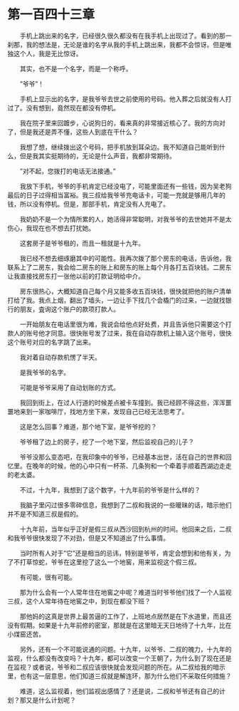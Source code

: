 # 第一百四十三章


　　手机上跳出来的名字，已经很久很久都没有在我手机上出现过了。看到的那一刹那，我的想法是，无论是谁的名字从我的手机上跳出来，我都不会惊讶。但是唯独这个人，我是无比惊讶。

　　其实，也不是一个名字，而是一个称呼。

　　”爷爷”！

　　手机上显示出的名字，是我爷爷去世之前使用的号码。他入葬之后就没有人打过了。没有想到，竟然现在都没有停机。

　　我在院子里来回踱步，心说狗日的，看来真的非常接近核心了。我的方向对了，但是我还是弄不懂，这些人到底在干什么？

　　我想了想，继续拨出这个号码，把手机放到耳朵边。我不知道自己能听到什么，但是我其实挺期待的，无论是什么声音，我都非常期待。

　　”对不起，您拨打的电话无法接通。”

　　我放下手机，爷爷的手机肯定已经没电了，可能里面还有一些钱，因为吴老狗最后的日子过得相当富裕。我三叔给我爷爷充电话卡，可能一充就是够用几年的钱，所以没有停机。但是，那部手机，肯定没有人充电了。

　　我奶奶不是一个为情所累的人，她活得非常聪明，对我爷爷的去世她并不是太伤心，我现在也不想去打扰她。

　　这套房子是爷爷租的，而且一租就是十九年。

　　我已经不想去细琢磨其中的可能性。我再次拨了那个房东的电话，告诉他，我联系上了二房东，我会给二房东的账上和房东的账上每个月各打五百块钱。二房东让我直接找房东打一张他以前的打款证明给中介。

　　房东很热心，大概知道自己每个月又能多收五百块钱，很快就把他的账户清单打给了我。我点上烟，翻出了墙头，一边让手下找几个会橇门的过来，一边就找银行的朋友，査询这个账户的款项打款人。

　　一开始朋友在电话里很为难，我说会给他点好处费，并且告诉他只需要这个打款人的账号他才同意。很快账号发了过来，我在自动存款机上输入这个账号，很快这个账号对应的名字跳了出来。

　　我对着自动存款机愣了半天。

　　是我爷爷的名字。

　　可能是爷爷采用了自动划账的方式。

　　我回到街上，在过人行道的时候差点被卡车撞到。我已经顾不得这些，浑浑噩噩地来到一家咖啡厅，找地方坐下来，发现自己已经无法思考了。

　　这是怎么回事？难道，那个地下室，是爷爷挖的？

　　爷爷租了边上的房子，挖了一个地下室，然后监视自己的儿子？

　　爷爷没那么变态吧，在我印象中的爷爷，已经基本出世，活在自己的世界和回忆里。在晚年的时候，他的心中只有一杯茶、几条狗和一个牵着手顺着西湖边走走的老太婆。

　　不过，十九年，我想到了这个数字，十九年前的爷爷是什么样的？

　　我脑子里闪过很多零碎信息，我想到了二叔和我说的一些暖昧的话，暗示他们并不是不知道三叔是假的。

　　十九年前，当年似乎正好是假三叔从西沙回到杭州的时间。他回来之后，二叔和我爷爷很快发现了不对劲，但是又不知道出了什么事情。

　　当时所有人对于”它”还是相当的忌讳，特别是爷爷，肯定会想到和他有关，为了不打草惊蛇，爷爷在这里挖了这么一个地窖，用来监视这个假三叔。

　　有可能，很有可能。

　　那为什么会有一个人常年住在地窖之中呢？难道当时爷爷他们找了一个人监视三叔，这个人常年待在地窖之中，到现在都没下班？

　　那他妈的这真是世界上最苦逼的工作了，上班地点居然是在下水道里，而且还没有假期。如果是十九年前修的密室，那就是在这里暗无天日地待了十九年，比在小煤窑还苦。

　　另外，还有一个不可能说通的问题。十九年，以爷爷、二叔的魄力，十九年的监视，什么都没有改变吗？十九年，都可以改变一个王朝了，为什么到了现在还是在监视？或者说，爷爷和二叔应该很快就会发现问题的所在。从二叔给我的暗示里，也有这一层意思，他们知道三叔就是解连环，那为什么他们不采取任何措施？

　　难道，这么监视着，他们监视出感情了？还是说，二叔和爷爷还有自己的计划？那又是什么计划呢？

